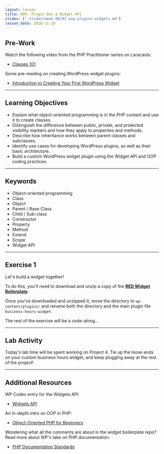 ```yaml
---
layout: lesson
title: OOP, Plugin Dev & Widget API
slides: ["_slides/week-08/01-oop-plugins-widgets.md"]
lesson_date: 2018-11-19
---
```


## Pre-Work

Watch the following video from the PHP Practitioner series on Laracasts:

- [Classes 101](https://laracasts.com/series/php-for-beginners/episodes/12)

Some pre-reading on creating WordPress widget plugins:

- [Introduction to Creating Your First WordPress Widget](https://code.tutsplus.com/series/introduction-to-creating-your-first-wordpress-widget--cms-721)

---

## Learning Objectives

- Explain what object-oriented programming is in the PHP context and use it to create classes.
- Distinguish the difference between public, private, and protected visibility markers and how they apply to properties and methods.
- Describe how inheritance works between parent classes and subclasses.
- Identify use cases for developing WordPress plugins, as well as their basic architecture.
- Build a custom WordPress widget plugin using the Widget API and OOP coding practices.

---

## Keywords

- Object-oriented programming
- Class
- Object
- Parent / Base Class
- Child / Sub-class
- Constructor
- Property
- Method
- Extend
- Scope
- Widget API

---

## Exercise 1

Let's build a widget together!

To do this, you'll need to download and unzip a copy of the **[RED Widget Boilerplate](https://github.com/redacademy/red-widget-boilerplate/archive/master.zip)**.

Once you've downloaded and unzipped it, move the directory to `wp-content/plugins/` and rename both the directory and the main plugin file `business-hours-widget`.

The rest of the exercise will be a code-along...

---

## Lab Activity

Today's lab time will be spent working on Project 4. Tie up the loose ends on your custom business hours widget, and keep plugging away at the rest of the project!

---

## Additional Resources

WP Codex entry for the Widgets API:

- [Widgets API](https://codex.wordpress.org/Widget_API)

An in-depth intro on OOP in PHP:

- [Object-Oriented PHP for Beginners](https://code.tutsplus.com/tutorials/object-oriented-php-for-beginners--net-12762)

Wondering what all the comments are about in the widget boilerplate repo? Read more about WP's take on PHP documentation:

- [PHP Documentation Standards](https://make.wordpress.org/core/handbook/best-practices/inline-documentation-standards/php/)
